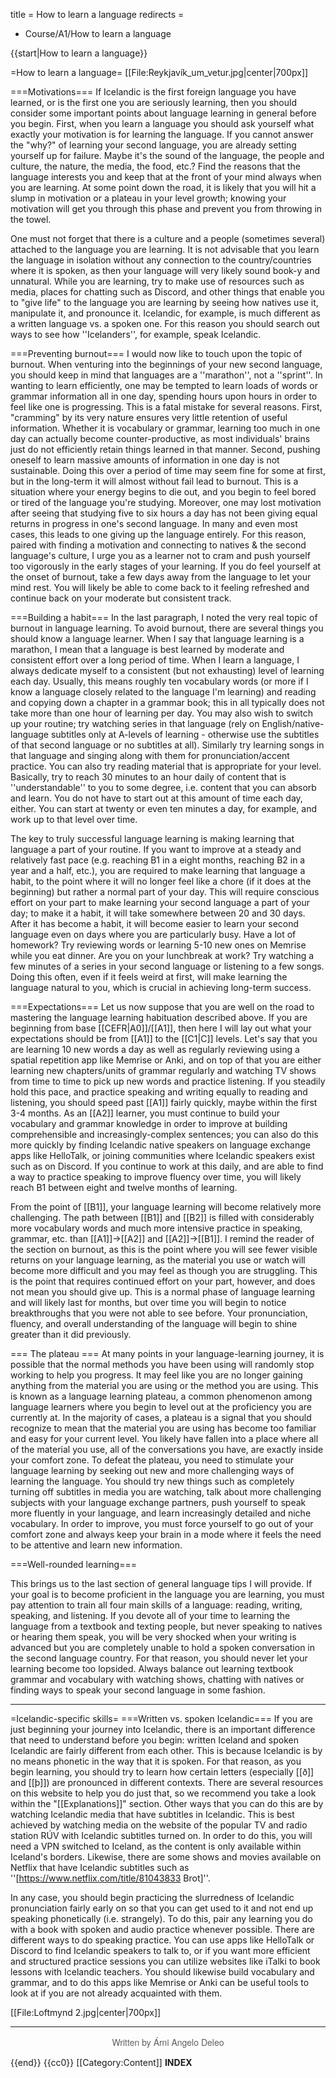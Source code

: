 title = How to learn a language
redirects =
- Course/A1/How to learn a language
>>>>

{{start|How to learn a language}}
<div class="book">
=How to learn a language=
[[File:Reykjavík_um_vetur.jpg|center|700px]]

===Motivations===
If Icelandic is the first foreign language you have learned, or is the first one you are seriously learning, then you should consider some important points about language learning in general before you begin. First, when you learn a language you should ask yourself what exactly your motivation is for learning the language. If you cannot answer the "why?" of learning your second language, you are already setting yourself up for failure. Maybe it's the sound of the language, the people and culture, the nature, the media, the food, etc.? Find the reasons that the language interests you and keep that at the front of your mind always when you are learning. At some point down the road, it is likely that you will hit a slump in motivation or a plateau in your level growth; knowing your motivation will get you through this phase and prevent you from throwing in the towel.

One must not forget that there is a culture and a people (sometimes several) attached to the language you are learning. It is not advisable that you learn the language in isolation without any connection to the country/countries where it is spoken, as then your language will very likely sound book-y and unnatural. While you are learning, try to make use of resources such as media, places for chatting such as Discord, and other things that enable you to "give life" to the language you are learning by seeing how natives use it, manipulate it, and pronounce it. Icelandic, for example, is much different as a written language vs. a spoken one. For this reason you should search out ways to see how ''Icelanders'', for example, speak Icelandic.

===Preventing burnout===
I would now like to touch upon the topic of burnout. When venturing into the beginnings of your new second language, you should keep in mind that languages are a ''marathon'', not a ''sprint''. In wanting to learn efficiently, one may be tempted to learn loads of words or grammar information all in one day, spending hours upon hours in order to feel like one is progressing. This is a fatal mistake for several reasons. First, "cramming" by its very nature ensures very little retention of useful information. Whether it is vocabulary or grammar, learning too much in one day can actually become counter-productive, as most individuals' brains just do not efficiently retain things learned in that manner. Second, pushing oneself to learn massive amounts of information in one day is not sustainable. Doing this over a period of time may seem fine for some at first, but in the long-term it will almost without fail lead to burnout. This is a situation where your energy begins to die out, and you begin to feel bored or tired of the language you're studying. Moreover, one may lost motivation after seeing that studying five to six hours a day has not been giving equal returns in progress in one's second language. In many and even most cases, this leads to one giving up the language entirely. For this reason, paired with finding a motivation and connecting to natives & the second language's culture, I urge you as a learner not to cram and push yourself too vigorously in the early stages of your learning. If you do feel yourself at the onset of burnout, take a few days away from the language to let your mind rest. You will likely be able to come back to it feeling refreshed and continue back on your moderate but consistent track.

===Building a habit===
In the last paragraph, I noted the very real topic of burnout in language learning. To avoid burnout, there are several things you should know a language learner. When I say that language learning is a marathon, I mean that a language is best learned by moderate and consistent effort over a long period of time. When I learn a language, I always dedicate myself to a consistent (but not exhausting) level of learning each day. Usually, this means roughly ten vocabulary words (or more if I know a language closely related to the language I'm learning) and reading and copying down a chapter in a grammar book; this in all typically does not take more than one hour of learning per day. You may also wish to switch up your routine; try watching series in that language (rely on English/native-language subtitles only at A-levels of learning - otherwise use the subtitles of that second language or no subtitles at all). Similarly try learning songs in that language and singing along with them for pronunciation/accent practice. You can also try reading material that is appropriate for your level. Basically, try to reach 30 minutes to an hour daily of content that is ''understandable'' to you to some degree, i.e. content that you can absorb and learn. You do not have to start out at this amount of time each day, either. You can start at twenty or even ten minutes a day, for example, and work up to that level over time.

The key to truly successful language learning is making learning that language a part of your routine. If you want to improve at a steady and relatively fast pace (e.g. reaching B1 in a eight months, reaching B2 in a year and a half, etc.), you are required to make learning that language a habit, to the point where it will no longer feel like a chore (if it does at the beginning) but rather a normal part of your day. This will require conscious effort on your part to make learning your second language a part of your day; to make it a habit, it will take somewhere between 20 and 30 days. After it has become a habit, it will become easier to learn your second language even on days where you are particularly busy. Have a lot of homework? Try reviewing words or learning 5-10 new ones on Memrise while you eat dinner. Are you on your lunchbreak at work? Try watching a few minutes of a series in your second language or listening to a few songs. Doing this often, even if it feels weird at first, will make learning the language natural to you, which is crucial in achieving long-term success.

===Expectations===
Let us now suppose that you are well on the road to mastering the language learning habituation described above. If you are beginning from base [[CEFR|A0]]/[[A1]], then here I will lay out what your expectations should be from [[A1]] to the [[C1|C]] levels. Let's say that you are learning 10 new words a day as well as regularly reviewing using a spatial repetition app like Memrise or Anki, and on top of that you are either learning new chapters/units of grammar regularly and watching TV shows from time to time to pick up new words and practice listening. If you steadily hold this pace, and practice speaking and writing equally to reading and listening, you should speed past [[A1]] fairly quickly, maybe within the first 3-4 months. As an [[A2]] learner, you must continue to build your vocabulary and grammar knowledge in order to improve at building comprehensible and increasingly-complex sentences; you can also do this more quickly by finding Icelandic native speakers on language exchange apps like HelloTalk, or joining communities where Icelandic speakers exist such as on Discord. If you continue to work at this daily, and are able to find a way to practice speaking to improve fluency over time, you will likely reach B1 between eight and twelve months of learning.

From the point of [[B1]], your language learning will become relatively more challenging. The path between [[B1]] and [[B2]] is filled with considerably more vocabulary words and much more intensive practice in speaking, grammar, etc. than [[A1]]→[[A2]] and [[A2]]→[[B1]]. I remind the reader of the section on burnout, as this is the point where you will see fewer visible returns on your language learning, as the material you use or watch will become more difficult and you may feel as though you are struggling. This is the point that requires continued effort on your part, however, and does not mean you should give up. This is a normal phase of language learning and will likely last for months, but over time you will begin to notice breakthroughs that you were not able to see before. Your pronunciation, fluency, and overall understanding of the language will begin to shine greater than it did previously.

=== The plateau ===
At many points in your language-learning journey, it is possible that the normal methods you have been using will randomly stop working to help you progress. It may feel like you are no longer gaining anything from the material you are using or the method you are using. This is known as a language learning plateau, a common phenomenon among language learners where you begin to level out at the proficiency you are currently at. In the majority of cases, a plateau is a signal that you should recognize to mean that the material you are using has become too familiar and easy for your current level. You likely have fallen into a place where all of the material you use, all of the conversations you have, are exactly inside your comfort zone. To defeat the plateau, you need to stimulate your language learning by seeking out new and more challenging ways of learning the language. You should try new things such as completely turning off subtitles in media you are watching, talk about more challenging subjects with your language exchange partners, push yourself to speak more fluently in your language, and learn increasingly detailed and niche vocabulary. In order to improve, you must force yourself to go out of your comfort zone and always keep your brain in a mode where it feels the need to be attentive and learn new information.

===Well-rounded learning===

This brings us to the last section of general language tips I will provide. If your goal is to become proficient in the language you are learning, you must pay attention to train all four main skills of a language: reading, writing, speaking, and listening. If you devote all of your time to learning the language from a textbook and texting people, but never speaking to natives or hearing them speak, you will be very shocked when your writing is advanced but you are completely unable to hold a spoken conversation in the second language country. For that reason, you should never let your learning become too lopsided. Always balance out learning textbook grammar and vocabulary with watching shows, chatting with natives or finding ways to speak your second language in some fashion.
***

=Icelandic-specific skills=
===Written vs. spoken Icelandic===
If you are just beginning your journey into Icelandic, there is an important difference that need to understand before you begin: written Iceland and spoken Icelandic are fairly different from each other. This is because Icelandic is by no means phonetic in the way that it is spoken. For that reason, as you begin learning, you should try to learn how certain letters (especially [[ð]] and [[þ]]) are pronounced in different contexts. There are several resources on this website to help you do just that, so we recommend you take a look within the "[[Explanations]]" section. Other ways that you can do this are by watching Icelandic media that have subtitles in Icelandic. This is best achieved by watching media on the website of the popular TV and radio station RÚV with Icelandic subtitles turned on. In order to do this, you will need a VPN switched to Iceland, as the content is only available within Iceland's borders. Likewise, there are some shows and movies available on Netflix that have Icelandic subtitles such as ''[https://www.netflix.com/title/81043833 Brot]''.

In any case, you should begin practicing the slurredness of Icelandic pronunciation fairly early on so that you can get used to it and not end up speaking phonetically (i.e. strangely). To do this, pair any learning you do with a book with spoken and audio practice whenever possible. There are different ways to do speaking practice. You can use apps like HelloTalk or Discord to find Icelandic speakers to talk to, or if you want more efficient and structured practice sessions you can utilize websites like iTalki to book lessons with Icelandic teachers. You should likewise build vocabulary and grammar, and to do this apps like Memrise or Anki can be useful tools to look at if you are not already acquainted with them.

[[File:Loftmynd 2.jpg|center|700px]]

***

<div style="text-align:center;font-size:14px;font-family:Helvetica Neue,sans-serif;color: #5f5f5f;"> Written by <span style="">Árni Angelo Deleo</span></div></div>

{{end}}
{{cc0}}
[[Category:Content]]
__INDEX__